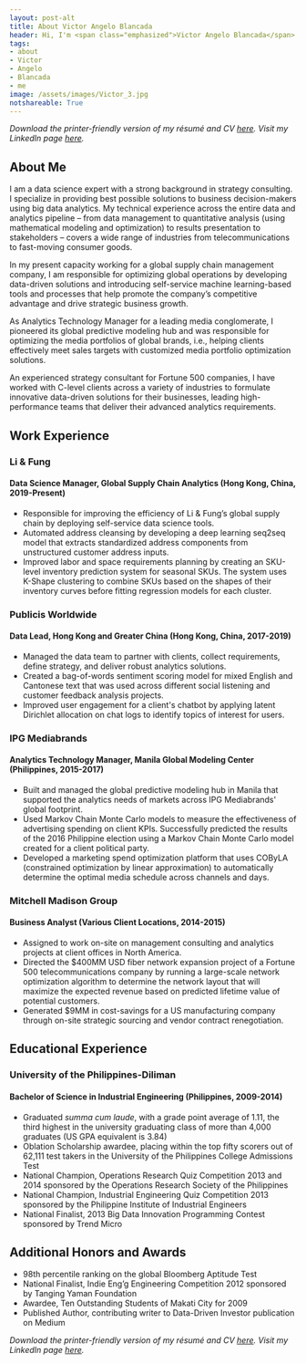 ```yaml
---
layout: post-alt
title: About Victor Angelo Blancada
header: Hi, I'm <span class="emphasized">Victor Angelo Blancada</span>
tags: 
- about
- Victor
- Angelo
- Blancada
- me
image: /assets/images/Victor_3.jpg
notshareable: True
---
```

<!--
# Victor Angelo Blancada
-->

*Download the printer-friendly version of my résumé and CV [here](/pages/resume-downloads.html). Visit my LinkedIn page [here](https://www.linkedin.com/in/geloblancada/).*

## About Me

I am a data science expert with a strong background in strategy consulting. I specialize in providing best possible solutions to business decision-makers using big data analytics. My technical experience across the entire data and analytics pipeline – from data management to quantitative analysis (using mathematical modeling and optimization) to results presentation to stakeholders – covers a wide range of industries from telecommunications to fast-moving consumer goods.

In my present capacity working for a global supply chain management company, I am responsible for optimizing global operations by developing data-driven solutions and introducing self-service machine learning-based tools and processes that help promote the company’s competitive advantage and drive strategic business growth.

As Analytics Technology Manager for a leading media conglomerate, I pioneered its global predictive modeling hub and was responsible for optimizing the media portfolios of global brands, i.e., helping clients effectively meet sales targets with customized media portfolio optimization solutions.

An experienced strategy consultant for Fortune 500 companies, I have worked with C-level clients across a variety of industries to formulate innovative data-driven solutions for their businesses, leading high-performance teams that deliver their advanced analytics requirements. 

## Work Experience

### Li & Fung

#### Data Science Manager, Global Supply Chain Analytics (Hong Kong, China, 2019-Present)

- Responsible for improving the efficiency of Li & Fung’s global supply chain by deploying self-service data science tools.
- Automated address cleansing by developing a deep learning seq2seq model that extracts standardized address components from unstructured customer address inputs.
- Improved labor and space requirements planning by creating an SKU-level inventory prediction system for seasonal SKUs. The system uses K-Shape clustering to combine SKUs based on the shapes of their inventory curves before fitting regression models for each cluster.

### Publicis Worldwide

#### Data Lead, Hong Kong and Greater China (Hong Kong, China, 2017-2019)

- Managed the data team to partner with clients, collect requirements, define strategy, and deliver robust analytics solutions.
- Created a bag-of-words sentiment scoring model for mixed English and Cantonese text that was used across different social listening and customer feedback analysis projects.
- Improved user engagement for a client's chatbot by applying latent Dirichlet allocation on chat logs to identify topics of interest for users.

### IPG Mediabrands

#### Analytics Technology Manager, Manila Global Modeling Center (Philippines, 2015-2017)

- Built and managed the global predictive modeling hub in Manila that supported the analytics needs of markets across IPG Mediabrands' global footprint. 
- Used Markov Chain Monte Carlo models to measure the effectiveness of advertising spending on client KPIs. Successfully predicted the results of the 2016 Philippine election using a Markov Chain Monte Carlo model created for a client political party.
- Developed a marketing spend optimization platform that uses COByLA (constrained optimization by linear approximation)  to automatically determine the optimal media schedule across channels and days.

### Mitchell Madison Group

#### Business Analyst (Various Client Locations, 2014-2015)

- Assigned to work on-site on management consulting and analytics projects at client offices in North America.
- Directed the $400MM USD fiber network expansion project of a Fortune 500 telecommunications company by running a large-scale network optimization algorithm to determine the network layout that will maximize the expected revenue based on predicted lifetime value of potential customers.
- Generated $9MM in cost-savings for a US manufacturing company through on-site strategic sourcing and vendor contract renegotiation.

## Educational Experience

### University of the Philippines-Diliman

#### Bachelor of Science in Industrial Engineering (Philippines, 2009-2014)

- Graduated *summa cum laude*, with a grade point average of 1.11, the third highest in the university graduating class of more than 4,000 graduates (US GPA equivalent is 3.84)
- Oblation Scholarship awardee, placing within the top fifty scorers out of 62,111 test takers in the University of the Philippines College Admissions Test
- National Champion, Operations Research Quiz Competition 2013 and 2014 sponsored by the Operations Research Society of the Philippines
- National Champion, Industrial Engineering Quiz Competition 2013 sponsored by the Philippine Institute of Industrial Engineers
- National Finalist, 2013 Big Data Innovation Programming Contest sponsored by Trend Micro

## Additional Honors and Awards

- 98th percentile ranking on the global Bloomberg Aptitude Test
- National Finalist, Indie Eng’g Engineering Competition 2012 sponsored by Tanging Yaman Foundation
- Awardee, Ten Outstanding Students of Makati City for 2009
- Published Author, contributing writer to Data-Driven Investor publication on Medium

*Download the printer-friendly version of my résumé and CV [here](/pages/resume-downloads.html). Visit my LinkedIn page [here](https://www.linkedin.com/in/geloblancada/).*